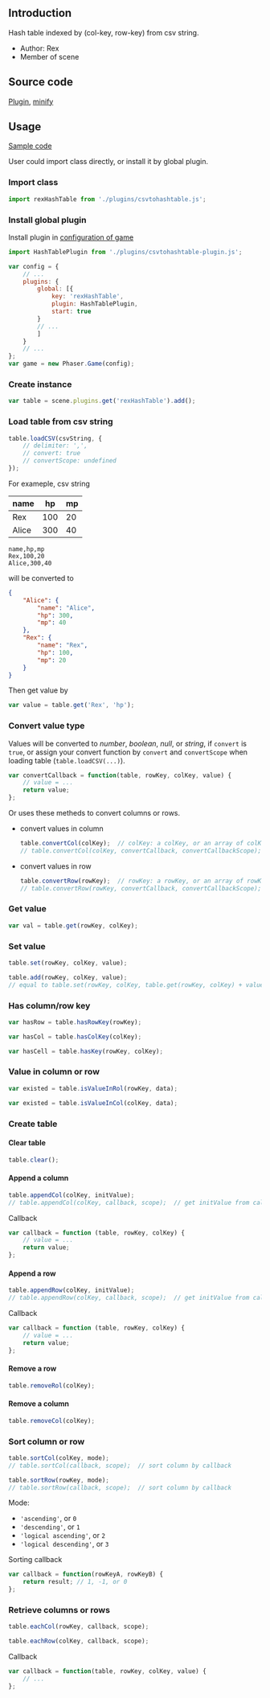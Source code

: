 ## Introduction

Hash table indexed by (col-key, row-key) from csv string.

- Author: Rex
- Member of scene

## Source code

[Plugin](https://github.com/rexrainbow/phaser3-rex-notes/blob/master/plugins/csvtohashtable-plugin.js), [minify](https://github.com/rexrainbow/phaser3-rex-notes/blob/master/plugins/dist/rexcsvtohashtableplugin.min.js)

## Usage

[Sample code](https://github.com/rexrainbow/phaser3-rex-notes/tree/master/examples/csv-to-hash-table)

User could import class directly, or install it by global plugin.

### Import class

```javascript
import rexHashTable from './plugins/csvtohashtable.js';
```

### Install global plugin

Install plugin in [configuration of game](game.md#configuration)

```javascript
import HashTablePlugin from './plugins/csvtohashtable-plugin.js';

var config = {
    // ...
    plugins: {
        global: [{
            key: 'rexHashTable',
            plugin: HashTablePlugin,
            start: true
        }
        // ...
        ]
    }
    // ...
};
var game = new Phaser.Game(config);
```

### Create instance

```javascript
var table = scene.plugins.get('rexHashTable').add();
```

### Load table from csv string

```javascript
table.loadCSV(csvString, {
    // delimiter: ',',
    // convert: true
    // convertScope: undefined
});
```

For exameple, csv string

|name |hp |mp|
|-----|---|--|
|Rex  |100|20|
|Alice|300|40|

```raw
name,hp,mp
Rex,100,20
Alice,300,40
```

will be converted to

```json
{
    "Alice": {
        "name": "Alice",
        "hp": 300,
        "mp": 40
    },
    "Rex": {
        "name": "Rex",
        "hp": 100,
        "mp": 20
    }
}
```

Then get value by

```javascript
var value = table.get('Rex', 'hp');
```

### Convert value type

Values will be converted to *number*, *boolean*, *null*, or *string*, if `convert` is `true`, or assign your convert function by `convert` and `convertScope` when loading table (`table.loadCSV(...)`).

```javascript
var convertCallback = function(table, rowKey, colKey, value) {
    // value = ...
    return value;
};
```

Or uses these metheds to convert columns or rows.

- convert values in column
    ```javascript
    table.convertCol(colKey);  // colKey: a colKey, or an array of colKeys
    // table.convertCol(colKey, convertCallback, convertCallbackScope);
    ```
- convert values in row
    ```javascript
    table.convertRow(rowKey);  // rowKey: a rowKey, or an array of rowKeys
    // table.convertRow(rowKey, convertCallback, convertCallbackScope);
    ```

### Get value

```javascript
var val = table.get(rowKey, colKey);
```

### Set value

```javascript
table.set(rowKey, colKey, value);
```

```javascript
table.add(rowKey, colKey, value);
// equal to table.set(rowKey, colKey, table.get(rowKey, colKey) + value);
```

### Has column/row key

```javascript
var hasRow = table.hasRowKey(rowKey);
```

```javascript
var hasCol = table.hasColKey(colKey);
```

```javascript
var hasCell = table.hasKey(rowKey, colKey);
```

### Value in column or row

```javascript
var existed = table.isValueInRol(rowKey, data);
```

```javascript
var existed = table.isValueInCol(colKey, data);
```

### Create table

#### Clear table

```javascript
table.clear();
```

#### Append a column

```javascript
table.appendCol(colKey, initValue);
// table.appendCol(colKey, callback, scope);  // get initValue from callback
```

Callback

```javascript
var callback = function (table, rowKey, colKey) { 
    // value = ...
    return value;
};
```

#### Append a row

```javascript
table.appendRow(colKey, initValue);
// table.appendRow(colKey, callback, scope);  // get initValue from callback
```

Callback

```javascript
var callback = function (table, rowKey, colKey) { 
    // value = ...
    return value;
};
```

#### Remove a row

```javascript
table.removeRol(colKey);
```

#### Remove a column

```javascript
table.removeCol(colKey);
```

### Sort column or row

```javascript
table.sortCol(colKey, mode);
// table.sortCol(callback, scope);  // sort column by callback
```

```javascript
table.sortRow(rowKey, mode);
// table.sortRow(callback, scope);  // sort column by callback
```

Mode:

- `'ascending'`, or `0`
- `'descending'`, or `1`
- `'logical ascending'`, or `2`
- `'logical descending'`, or `3`

Sorting callback

```javascript
var callback = function(rowKeyA, rowKeyB) {
    return result; // 1, -1, or 0
};
```

### Retrieve columns or rows

```javascript
table.eachCol(rowKey, callback, scope);
```

```javascript
table.eachRow(colKey, callback, scope);
```

Callback

```javascript
var callback = function(table, rowKey, colKey, value) {
    // ...
};
```
